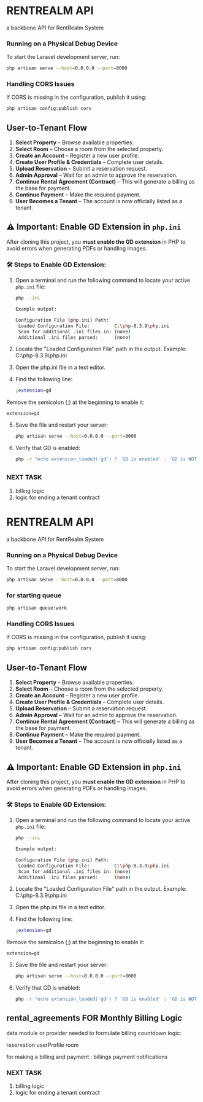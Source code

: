 
# RENTREALM API

a backbone API for RentRealm System

### Running on a Physical Debug Device

To start the Laravel development server, run:

```sh
php artisan serve --host=0.0.0.0 --port=8000
```

### Handling CORS Issues

If CORS is missing in the configuration, publish it using:

```sh
php artisan config:publish cors
```

## User-to-Tenant Flow

1. **Select Property** – Browse available properties.
2. **Select Room** – Choose a room from the selected property.
3. **Create an Account** – Register a new user profile.
4. **Create User Profile & Credentials** – Complete user details.
5. **Upload Reservation** – Submit a reservation request.
6. **Admin Approval** – Wait for an admin to approve the reservation.
7. **Continue Rental Agreement (Contract)** – This will generate a billing as the base for payment.
8. **Continue Payment** – Make the required payment.
9. **User Becomes a Tenant** – The account is now officially listed as a tenant.

## ⚠️ Important: Enable GD Extension in `php.ini`

After cloning this project, you **must enable the GD extension** in PHP to avoid errors when generating PDFs or handling images.

### 🛠 Steps to Enable GD Extension:
1. Open a terminal and run the following command to locate your active `php.ini` file:
   ```sh
   php --ini

   Example output:

   Configuration File (php.ini) Path:
    Loaded Configuration File:         C:\php-8.3.9\php.ini
    Scan for additional .ini files in: (none)
    Additional .ini files parsed:      (none)

2. Locate the "Loaded Configuration File" path in the output.
Example: C:\php-8.3.9\php.ini

3. Open the php.ini file in a text editor.

4. Find the following line:

    ```sh
    ;extension=gd

Remove the semicolon (;) at the beginning to enable it:

    extension=gd

5. Save the file and restart your server:

    ```sh
    php artisan serve --host=0.0.0.0 --port=8000

6. Verify that GD is enabled:

    ```sh
    php -r "echo extension_loaded('gd') ? 'GD is enabled' : 'GD is NOT enabled';"
##




### NEXT TASK

1. billing logic 
2. logic for ending a tenant contract

# RENTREALM API

a backbone API for RentRealm System

### Running on a Physical Debug Device

To start the Laravel development server, run:

```sh
php artisan serve --host=0.0.0.0 --port=8000
```
### for starting queue
```sh
php artisan queue:work
```
### Handling CORS Issues

If CORS is missing in the configuration, publish it using:

```sh
php artisan config:publish cors
```

## User-to-Tenant Flow

1. **Select Property** – Browse available properties.
2. **Select Room** – Choose a room from the selected property.
3. **Create an Account** – Register a new user profile.
4. **Create User Profile & Credentials** – Complete user details.
5. **Upload Reservation** – Submit a reservation request.
6. **Admin Approval** – Wait for an admin to approve the reservation.
7. **Continue Rental Agreement (Contract)** – This will generate a billing as the base for payment.
8. **Continue Payment** – Make the required payment.
9. **User Becomes a Tenant** – The account is now officially listed as a tenant.

## ⚠️ Important: Enable GD Extension in `php.ini`

After cloning this project, you **must enable the GD extension** in PHP to avoid errors when generating PDFs or handling images.

### 🛠 Steps to Enable GD Extension:
1. Open a terminal and run the following command to locate your active `php.ini` file:
   ```sh
   php --ini

   Example output:

   Configuration File (php.ini) Path:
    Loaded Configuration File:         C:\php-8.3.9\php.ini
    Scan for additional .ini files in: (none)
    Additional .ini files parsed:      (none)

2. Locate the "Loaded Configuration File" path in the output.
Example: C:\php-8.3.9\php.ini

3. Open the php.ini file in a text editor.

4. Find the following line:

    ```sh
    ;extension=gd

Remove the semicolon (;) at the beginning to enable it:

    extension=gd

5. Save the file and restart your server:

    ```sh
    php artisan serve --host=0.0.0.0 --port=8000

6. Verify that GD is enabled:

    ```sh
    php -r "echo extension_loaded('gd') ? 'GD is enabled' : 'GD is NOT enabled';"
##






rental_agreements FOR Monthly Billing Logic
----------------------------
data module or provider needed to formulate billing countdown logic:


reservation
userProfile
room

 
for making a billing and payment :
billings
payment
notifications

### NEXT TASK

1. billing logic 
2. logic for ending a tenant contract
